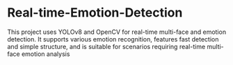 # Real-time-Emotion-Detection
This project uses YOLOv8 and OpenCV for real-time multi-face and emotion detection. It supports various emotion recognition, features fast detection and simple structure, and is suitable for scenarios requiring real-time multi-face emotion analysis
